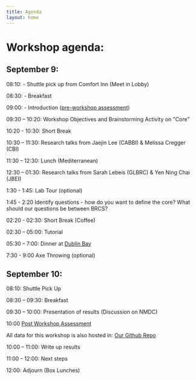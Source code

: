 ```yaml
---
title: Agenda
layout: home
---
```


# Workshop agenda:

## September 9:

08:10: - Shuttle pick up from Comfort Inn (Meet in Lobby)

08:30: - Breakfast 

09:00: - Introduction ([pre-workshop assessment](https://forms.gle/1Q2qT3F799v35P8x5))

09:30 – 10:20:  Workshop Objectives and Brainstorming Activity on "Core"

10:20 - 10:30: Short Break

10:30 – 11:30: Research talks from Jaejin Lee (CABBI) & Melissa Cregger (CBI)

11:30 – 12:30: Lunch (Mediterranean)

12:30 – 01:30: Research talks from Sarah Lebeis (GLBRC) & Yen Ning Chai (JBEI)

1:30 - 1:45:  Lab Tour (optional) 

1:45 - 2:20 Identify questions - how do you want to define the core? What should our questions be
between BRCS?

02:20 - 02:30: Short Break (Coffee)

02:30 – 05:00: Tutorial

05:30 – 7:00: Dinner at [Dublin Bay](https://dublinbayames.com/)

7:30 - 9:00 Axe Throwing (optional)

## September 10:

08:10:  Shuttle Pick Up

08:30 – 09:30:  Breakfast

09:30 – 10:00: Presentation of results (Discussion on NMDC)

10:00 [Post Workshop Assessment](https://forms.gle/HEcdL355J6hErjsi7)

All data for this workshop is also hosted in:  [Our Github Repo](https://github.com/germs-lab/brc-data)

10:00 – 11:00: Write up results 

11:00 – 12:00:  Next steps 

12:00: Adjourn (Box Lunches)

